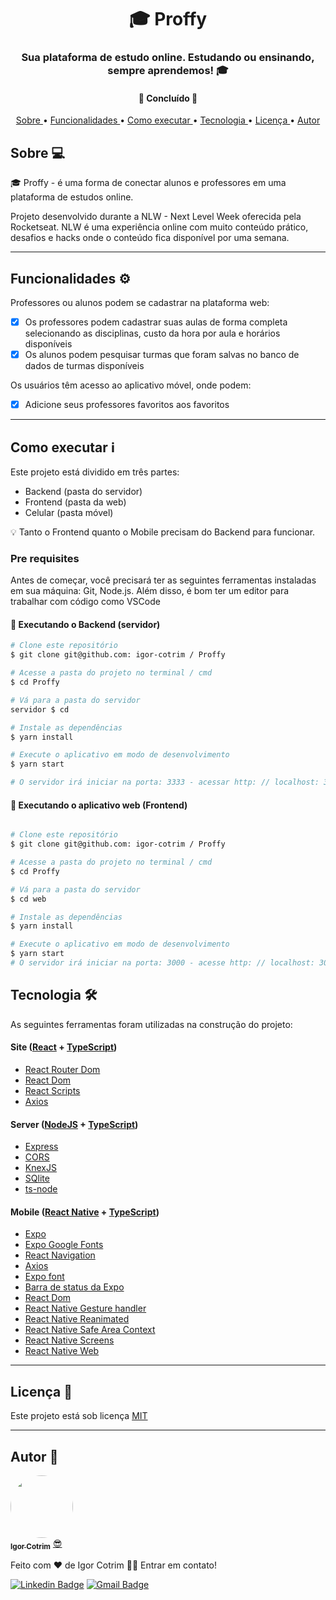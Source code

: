<h1 align = "center"> 🎓 Proffy </h1>

<h3 align = "center"> Sua plataforma de estudo online. Estudando ou ensinando, sempre aprendemos! 🎓 </h3>

<h4 align = "center">
🚧 Concluído 🚧
</h4>

<p align = "center">
 <a href="#about"> Sobre </a> •
 <a href="#Functionalities-%EF%B8%8F"> Funcionalidades </a> •
 <a href="#how-to-run-ℹ"> Como executar </a> •
<a href="#technology-"> Tecnologia </a> •
 <a href="#license-"> Licença </a> •
 <a href="#author-"> Autor </a>
</p>

## Sobre 💻

🎓 Proffy - é uma forma de conectar alunos e professores em uma plataforma de estudos online.

Projeto desenvolvido durante a NLW - Next Level Week oferecida pela Rocketseat. NLW é uma experiência online com muito conteúdo prático,
desafios e hacks onde o conteúdo fica disponível por uma semana.

---

## Funcionalidades ⚙️

Professores ou alunos podem se cadastrar na plataforma web:

- [x] Os professores podem cadastrar suas aulas de forma completa selecionando as disciplinas, custo da hora por aula e horários disponíveis
- [x] Os alunos podem pesquisar turmas que foram salvas no banco de dados de turmas disponíveis

Os usuários têm acesso ao aplicativo móvel, onde podem:

- [x] Adicione seus professores favoritos aos favoritos

---

## Como executar ℹ

Este projeto está dividido em três partes:

- Backend (pasta do servidor)
- Frontend (pasta da web)
- Celular (pasta móvel) <br/>

💡 Tanto o Frontend quanto o Mobile precisam do Backend para funcionar.

### Pre requisites

Antes de começar, você precisará ter as seguintes ferramentas instaladas em sua máquina: Git, Node.js. Além disso, é bom ter um editor para trabalhar com código como VSCode

#### 🎲 Executando o Backend (servidor)

```sh
# Clone este repositório
$ git clone git@github.com: igor-cotrim / Proffy

# Acesse a pasta do projeto no terminal / cmd
$ cd Proffy

# Vá para a pasta do servidor
servidor $ cd

# Instale as dependências
$ yarn install

# Execute o aplicativo em modo de desenvolvimento
$ yarn start

# O servidor irá iniciar na porta: 3333 - acessar http: // localhost: 3333
```
#### 🧭 Executando o aplicativo web (Frontend)

```sh

# Clone este repositório
$ git clone git@github.com: igor-cotrim / Proffy

# Acesse a pasta do projeto no terminal / cmd
$ cd Proffy

# Vá para a pasta do servidor
$ cd web

# Instale as dependências
$ yarn install

# Execute o aplicativo em modo de desenvolvimento
$ yarn start
# O servidor irá iniciar na porta: 3000 - acesse http: // localhost: 3000
```

## Tecnologia 🛠

As seguintes ferramentas foram utilizadas na construção do projeto:

#### Site ([React](https://pt-br.reactjs.org/) + [TypeScript](https://www.typescriptlang.org/))

- [React Router Dom](https://github.com/ReactTraining/react-roteador/árvore/mestre/pacotes/react-router-dom)
- [React Dom](https://pt-br.reactjs.org/docs/react-dom.html)
- [React Scripts](https://www.npmjs.com/package/react-scripts)
- [Axios](https://github.com/axios/axios)

#### Server ([NodeJS](https://nodejs.org/en/) + [TypeScript](https://www.typescriptlang.org/))

- [Express](https://expressjs.com/)
- [CORS](https://expressjs.com/en/resources/middleware/cors.html)
- [KnexJS](http://knexjs.org/)
- [SQlite](https://github.com/mapbox/node-sqlite3)
- [ts-node](https://github.com/TypeStrong/ts-node)

#### Mobile ([React Native](http://www.reactnative.com/) + [TypeScript](https://www.typescriptlang.org/))

- [Expo](https://expo.io/)
- [Expo Google Fonts](https://github.com/expo/google-fonts)
- [React Navigation](https://reactnavigation.org/)
- [Axios](https://github.com/axios/axios)
- [Expo font](https://docs.expo.io/versions/latest/sdk/font/)
- [Barra de status da Expo](https://docs.expo.io/versions/latest/sdk/status-bar/)
- [React Dom](https://pt-br.reactjs.org/docs/react-dom.html)
- [React Native Gesture handler](https://github.com/software-mansion/react-native-gesture-handler)
- [React Native Reanimated](https://github.com/software-mansion/react-native-reanimated)
- [React Native Safe Area Context](https://github.com/th3rdwave/react-native-safe-area-context)
- [React Native Screens](https://github.com/software-mansion/react-telas-nativas)
- [React Native Web](https://github.com/necolas/react-native-web)

---


## Licença 📝

Este projeto está sob licença [MIT](https://choosealicense.com/licenses/mit/)

---

## Autor 🦸

<a href="https://www.linkedin.com/in/igorcotrim/">
 <img style="border-radius: 50%;" src="https://avatars2.githubusercontent.com/u/50390408?s=460&u=fa3dad860e7be785755894c2c7f4cbd20ac4b1b0&v=4" width="100px;" alt=""/>
 <br />
 <sub><b>Igor Cotrim</b></sub></a> <a href="https://www.linkedin.com/in/igorcotrim/" title="linkedin">😎</a>


Feito com ❤️ de Igor Cotrim 👋🏽 Entrar em contato!

[![Linkedin Badge](https://img.shields.io/badge/-Igor_Cotrim-blue?style=flat-square&logo=Linkedin&logoColor=white&link=https://www.linkedin.com/in/igorcotrim/)](https://www.linkedin.com/in/igorcotrim/) 
[![Gmail Badge](https://img.shields.io/badge/-igorxuxicotrim@gmail.com-c14438?style=flat-square&logo=Gmail&logoColor=white&link=mailto:igorxuxicotrim@gmail.com)](mailto:igorxuxicotrim@gmail.com)
